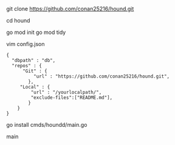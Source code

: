 git clone https://github.com/conan25216/hound.git

cd hound

go mod init
go mod tidy

vim config.json
```
{
  "dbpath" : "db",
  "repos" : {
      "Git" : {
          "url" : "https://github.com/conan25216/hound.git",
        },
     "Local" : {
         "url" : "/yourlocalpath/",
         "exclude-files":["README.md"],
        }
    }
}
```

go install cmds/houndd/main.go

main
